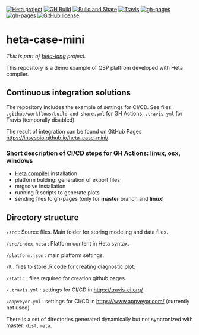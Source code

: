 [![Heta project](https://img.shields.io/badge/%CD%B1-Heta_project-blue)](https://hetalang.github.io/)
[![GH Build](https://github.com/insysbio/heta-case-mini/workflows/Build/badge.svg)](https://github.com/insysbio/heta-case-mini/actions?query=workflow%3ABuild)
[![Build and Share](https://github.com/insysbio/heta-case-mini/workflows/Build%20and%20Share/badge.svg)](https://github.com/insysbio/heta-case-mini/actions?query=workflow%3A%22Build+and+Share%22)
[![Travis](https://travis-ci.com/insysbio/heta-case-mini.svg?branch=master)](https://travis-ci.com/insysbio/heta-case-mini)
[![gh-pages](https://img.shields.io/badge/gh.pages-ready-blue.svg)](https://insysbio.github.io/heta-case-mini/)
[![gh-pages](https://img.shields.io/badge/SbmlViewer-ready-blue.svg)](http://sv.insysbio.com/online/?https://insysbio.github.io/heta-case-mini/sbml.xml)
[![GitHub license](https://img.shields.io/github/license/insysbio/heta-case-mini.svg)](https://github.com/insysbio/heta-case-mini/blob/master/LICENSE)

# heta-case-mini

*This is part of [heta-lang](https://hetalang.github.io/) project.*

This repository is a demo example of QSP platfrom developed with Heta compiler.

## Continuous integration solutions

The repository includes the example of settings for CI/CD. See files: `.github/workflows/build-and-share.yml` for GH Actions,  `.travis.yml` for Travis (temporally disabled).

The result of integration can be found on GitHub Pages <https://insysbio.github.io/heta-case-mini/>

### Short description of CI/CD steps for GH Actions: linux, osx, windows
 - [Heta compiler](https://hetalang.github.io/#/heta-compiler/) installation
 - platform bulding: generation of export files
 - mrgsolve installation
 - running R scripts to generate plots
 - sending files to gh-pages (only for **master** branch and **linux**)

## Directory structure

`/src` : Source files. Main folder for storing modeling and data files.

`/src/index.heta` : Platform content in Heta syntax.

`/platform.json` : main platform settings.

`/R` : files to store .R code for creating diagnostic plot.

`/static` : files required for creation github pages.

`/.travis.yml` : settings for CI/CD in <https://travis-ci.org/>

`/appveyor.yml` : settings for CI/CD in <https://www.appveyor.com/> (currently not used)

There is a set of directories generated dynamically but not syncronized with master: `dist`, `meta`.
